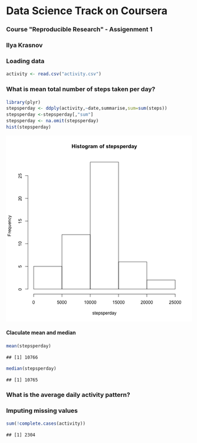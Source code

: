 
# Data Science Track on Coursera 
### Course "Reproducible Research"  - Assigenment 1
### Ilya Krasnov


### Loading data


```r
activity <- read.csv("activity.csv")
```

### What is mean total number of steps taken per day?


```r
library(plyr)
stepsperday <- ddply(activity,~date,summarise,sum=sum(steps))
stepsperday <-stepsperday[,"sum"]
stepsperday <- na.omit(stepsperday)
hist(stepsperday)
```

![plot of chunk unnamed-chunk-2](figure/unnamed-chunk-2.png) 

#### Claculate mean and median

```r
mean(stepsperday)
```

```
## [1] 10766
```

```r
median(stepsperday)
```

```
## [1] 10765
```

### What is the average daily activity pattern?


### Imputing missing values

```r
sum(!complete.cases(activity))
```

```
## [1] 2304
```
